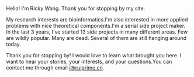 Hello! I'm Ricky Wang. Thank you for stopping by my site.

My research interests are bioinformatics.I'm also interested in more applied problems with nice theoretical components.I'm a serial side project maker. In the last 3 years, I've started 13 side projects in many different areas. Few are wildly popular. Many are dead. Several of them are still hanging around today.

Thank you for stopping by! I would love to learn what brought you here. I want to hear your stories, your interests, and your questions.You can contact me through email i@ruiprime.cn.



